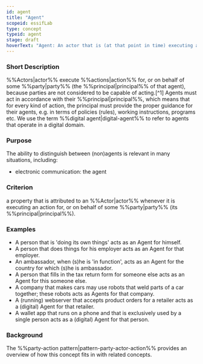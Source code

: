 ```yaml
---
id: agent
title: "Agent"
scopeid: essifLab
type: concept
typeid: agent
stage: draft
hoverText: "Agent: An actor that is (at that point in time) executing an action for, or on behalf of a Party (the Principal of that actor)."
---
```


### Short Description
%%Actors|actor%% execute %%actions|action%% for, or on behalf of some %%party|party%% (the %%principal|principal%% of that agent), because parties are not considered to be capable of acting.[^1] Agents must act in accordance with their %%principal|principal%%, which means that for every kind of action, the principal must provide the proper guidance for their agents, e.g. in terms of policies (rules), working instructions, programs etc. We use the term %%digital agent|digital-agent%% to refer to agents that operate in a digital domain.

### Purpose
The ability to distinguish between (non)agents is relevant in many situations, including:
- electronic communication: the agent 

### Criterion
a property that is attributed to an %%Actor|actor%% whenever it is executing an action for, or on behalf of some %%party|party%% (its %%principal|principal%%).

### Examples

- A person that is 'doing its own things' acts as an Agent for himself.
- A person that does things for his employer acts as an Agent for that employer.
- An ambassador, when (s)he is 'in function', acts as an Agent for the country for which (s)he is ambassador.
- A person that fills in the tax return form for someone else acts as an Agent for this someone else.
- A company that makes cars may use robots that weld parts of a car together; these robots acts as Agents for that company.
- A (running) webserver that accepts product orders for a retailer acts as a (digital) Agent for that retailer.
- A wallet app that runs on a phone and that is exclusively used by a single person acts as a (digital) Agent for that person.

### Background
The %%party-action pattern|pattern-party-actor-action%% provides an overview of how this concept fits in with related concepts.
